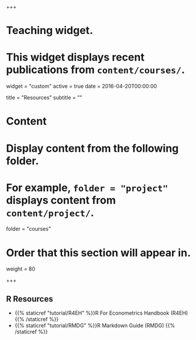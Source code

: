 +++
# Teaching widget.
# This widget displays recent publications from `content/courses/`.
widget = "custom"
active = true
date = 2016-04-20T00:00:00

title = "Resources"
subtitle = ""

# Content
# Display content from the following folder.
# For example, `folder = "project"` displays content from `content/project/`.
folder = "courses"

# Order that this section will appear in.
weight = 80

+++

## R Resources 
* {{% staticref "tutorial/R4EH" %}}R For Econometrics Handbook (R4EH) {{% /staticref %}} 
* {{% staticref "tutorial/RMDG" %}}R Markdown Guide (RMDG) {{% /staticref %}}

